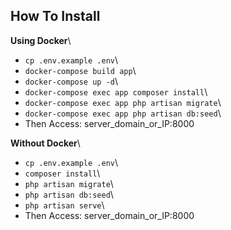 ## How To Install

**Using Docker**\
 - `cp .env.example .env`\
 - `docker-compose build app`\
 - `docker-compose up -d`\
 - `docker-compose exec app composer install`\
 - `docker-compose exec app php artisan migrate`\
 - `docker-compose exec app php artisan db:seed`\
 - Then Access: server_domain_or_IP:8000
  
**Without Docker**\
 - `cp .env.example .env`\
 - `composer install`\
 - `php artisan migrate`\
 - `php artisan db:seed`\
 - `php artisan serve`\
 - Then Access: server_domain_or_IP:8000
